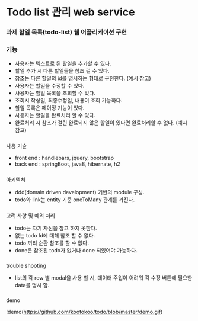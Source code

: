 # Todo list 관리 web service 


### 과제 할일 목록(todo-list) 웹 어플리케이션 구현
### 기능 
* 사용자는 텍스트로 된 할일을 추가할 수 있다.   
* 할일 추가 시 다른 할일들을 참조 걸 수 있다. 
* 참조는 다른 할일의 id를 명시하는 형태로 구현한다. (예시 참고) 
* 사용자는 할일을 수정할 수 있다. 
* 사용자는 할일 목록을 조회할 수 있다.  
* 조회시 작성일, 최종수정일, 내용이 조회 가능하다.  
* 할일 목록은 페이징 기능이 있다. 
* 사용자는 할일을 완료처리 할 수 있다. 
* 완료처리 시 참조가 걸린 완료되지 않은 할일이 있다면 완료처리할 수 없다. (예시 참고)


###
사용 기술 

- front end : handlebars, jquery, bootstrap
- back end : springBoot, java8, hibernate, h2

###
아키텍쳐
- ddd(domain driven development) 기반의 module 구성.
- todo와 link는 entity 기준 oneToMany 관계를 가진다.


###
고려 사항 및 예외 처리
- todo는 자기 자신을 참고 하지 못한다.
- 없는 todo Id에 대해 참조 할 수 없다. 
- todo 끼리 순환 참조를 할 수 없다.
- done은 참조된 todo가 없거나 done 되있어야 가능하다.

###
trouble shooting
- list의 각 row 별 modal을 사용 할 시, 데이터 주입이 어려워 각 수정 버튼에 필요한 data를 명시 함.

###
demo

!demo(https://github.com/kootokoo/todo/blob/master/demo.gif)

